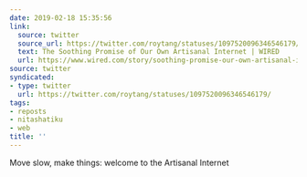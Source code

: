 ```yaml
---
date: 2019-02-18 15:35:56
link:
  source: twitter
  source_url: https://twitter.com/roytang/statuses/1097520096346546179/
  text: The Soothing Promise of Our Own Artisanal Internet | WIRED
  url: https://www.wired.com/story/soothing-promise-our-own-artisanal-internet/
source: twitter
syndicated:
- type: twitter
  url: https://twitter.com/roytang/statuses/1097520096346546179/
tags:
- reposts
- nitashatiku
- web
title: ''
---
```


Move slow, make things: welcome to the Artisanal Internet